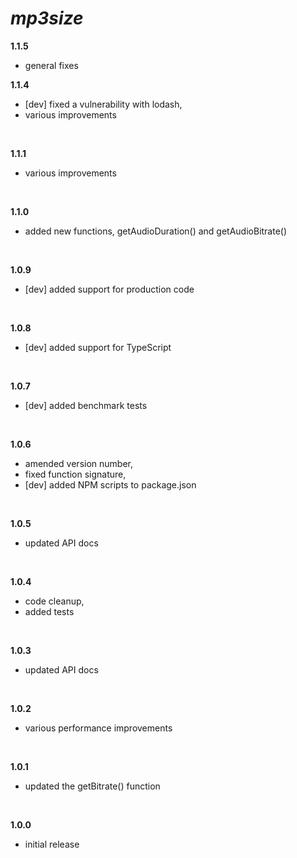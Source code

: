 # _mp3size_

**1.1.5**

- general fixes

**1.1.4**

- [dev] fixed a vulnerability with lodash,
- various improvements

<br>

**1.1.1**

- various improvements

<br>

**1.1.0**

- added new functions, getAudioDuration() and getAudioBitrate()

<br>

**1.0.9**

- [dev] added support for production code

<br>

**1.0.8**

- [dev] added support for TypeScript

<br>

**1.0.7**

- [dev] added benchmark tests

<br>

**1.0.6**

- amended version number,
- fixed function signature,
- [dev] added NPM scripts to package.json

<br>

**1.0.5**

- updated API docs

<br>

**1.0.4**

- code cleanup,
- added tests

<br>

**1.0.3**

- updated API docs

<br>

**1.0.2**

- various performance improvements

<br>

**1.0.1**

- updated the getBitrate() function

<br>

**1.0.0**

- initial release
